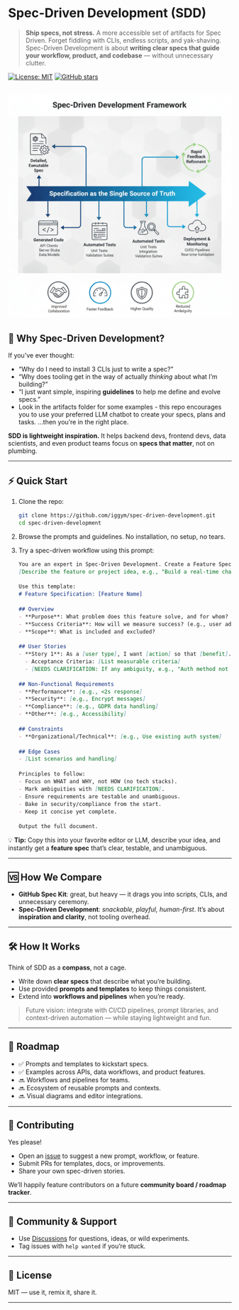 # Spec-Driven Development (SDD)

> **Ship specs, not stress.**
> A more accessible set of artifacts for Spec Driven. Forget fiddling with CLIs, endless scripts, and yak-shaving. Spec-Driven Development is about **writing clear specs that guide your workflow, product, and codebase** — without unnecessary clutter.

[![License: MIT](https://img.shields.io/badge/License-MIT-green.svg)](LICENSE)
[![GitHub stars](https://img.shields.io/github/stars/iggym/spec-driven-development.svg?style=social)](https://github.com/iggym/spec-driven-development/stargazers)

<!-- TODO: Add badges for npm/pip package, CI build, or coverage once available -->
![sdd](Sdd.png)
---

## 🌟 Why Spec-Driven Development?

If you’ve ever thought:

* “Why do I need to install 3 CLIs just to write a spec?”
* “Why does tooling get in the way of actually *thinking* about what I’m building?”
* “I just want simple, inspiring **guidelines** to help me define and evolve specs.”
* Look in the artifacts folder for some examples - this repo encourages you to use your preferred LLM chatbot to create your specs, plans and tasks.
…then you’re in the right place.

**SDD is lightweight inspiration.** It helps backend devs, frontend devs, data scientists, and even product teams focus on **specs that matter**, not on plumbing.

---

## ⚡ Quick Start

1. Clone the repo:

   ```bash
   git clone https://github.com/iggym/spec-driven-development.git
   cd spec-driven-development
   ```

2. Browse the prompts and guidelines. No installation, no setup, no tears.

3. Try a spec-driven workflow using this prompt:

   ```markdown
   You are an expert in Spec-Driven Development. Create a Feature Specification Document based on this idea: 
   [Describe the feature or project idea, e.g., "Build a real-time chat system for team collaboration"].

   Use this template:
   # Feature Specification: [Feature Name]

   ## Overview
   - **Purpose**: What problem does this feature solve, and for whom?
   - **Success Criteria**: How will we measure success? (e.g., user adoption, performance metrics)
   - **Scope**: What is included and excluded?

   ## User Stories
   - **Story 1**: As a [user type], I want [action] so that [benefit].
     - Acceptance Criteria: [List measurable criteria]
     - [NEEDS CLARIFICATION: If any ambiguity, e.g., "Auth method not specified - email/password?"]

   ## Non-Functional Requirements
   - **Performance**: [e.g., <2s response]
   - **Security**: [e.g., Encrypt messages]
   - **Compliance**: [e.g., GDPR data handling]
   - **Other**: [e.g., Accessibility]

   ## Constraints
   - **Organizational/Technical**: [e.g., Use existing auth system]

   ## Edge Cases
   - [List scenarios and handling]

   Principles to follow:
   - Focus on WHAT and WHY, not HOW (no tech stacks).
   - Mark ambiguities with [NEEDS CLARIFICATION].
   - Ensure requirements are testable and unambiguous.
   - Bake in security/compliance from the start.
   - Keep it concise yet complete.

   Output the full document.
   ```

💡 **Tip:** Copy this into your favorite editor or LLM, describe your idea, and instantly get a **feature spec** that’s clear, testable, and unambiguous.

---

## 🆚 How We Compare

* **GitHub Spec Kit**: great, but heavy — it drags you into scripts, CLIs, and unnecessary ceremony.
* **Spec-Driven Development**: *snackable, playful, human-first*. It’s about **inspiration and clarity**, not tooling overhead.

---

## 🛠️ How It Works

Think of SDD as a **compass**, not a cage.

* Write down **clear specs** that describe what you’re building.
* Use provided **prompts and templates** to keep things consistent.
* Extend into **workflows and pipelines** when you’re ready.

> Future vision: integrate with CI/CD pipelines, prompt libraries, and context-driven automation — while staying lightweight and fun.

---

## 🚀 Roadmap

* ✅ Prompts and templates to kickstart specs.
* ✅ Examples across APIs, data workflows, and product features.
* 🔜 Workflows and pipelines for teams.
* 🔜 Ecosystem of reusable prompts and contexts.
* 🔜 Visual diagrams and editor integrations.

---

## 🤝 Contributing

Yes please!

* Open an [issue](https://github.com/iggym/spec-driven-development/issues) to suggest a new prompt, workflow, or feature.
* Submit PRs for templates, docs, or improvements.
* Share your own spec-driven stories.

We’ll happily feature contributors on a future **community board / roadmap tracker**.

---

## 💬 Community & Support

* Use [Discussions](https://github.com/iggym/spec-driven-development/discussions) for questions, ideas, or wild experiments.
* Tag issues with `help wanted` if you’re stuck.

---

## 📜 License

MIT — use it, remix it, share it.

---

